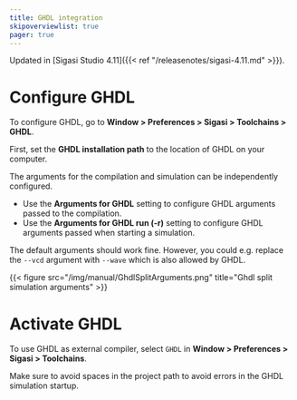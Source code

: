 ```yaml
---
title: GHDL integration
skipoverviewlist: true
pager: true
---
```


Updated in [Sigasi Studio 4.11]({{< ref "/releasenotes/sigasi-4.11.md" >}}).

# Configure GHDL

To configure GHDL, go to **Window > Preferences > Sigasi > Toolchains > GHDL**.

First, set the **GHDL installation path** to the location of GHDL on your computer.

The arguments for the compilation and simulation can be independently configured.

* Use the **Arguments for GHDL** setting to configure GHDL arguments passed to the compilation.
* Use the **Arguments for GHDL run (-r)** setting to configure GHDL arguments passed when starting a simulation.

The default arguments should work fine. However, you could e.g. replace the `--vcd` argument with `--wave` which is also allowed by GHDL.

{{< figure src="/img/manual/GhdlSplitArguments.png" title="Ghdl split simulation arguments" >}}

# Activate GHDL

To use GHDL as external compiler, select `GHDL` in **Window > Preferences > Sigasi > Toolchains**.

Make sure to avoid spaces in the project path to avoid errors in the GHDL simulation startup.
